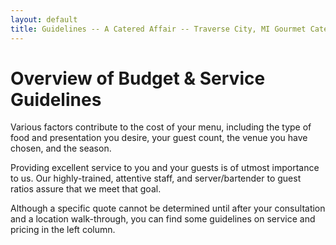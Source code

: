 ```yaml
---
layout: default
title: Guidelines -- A Catered Affair -- Traverse City, MI Gourmet Catering
---
```


# Overview of Budget & Service Guidelines

Various factors contribute to the cost of your menu, including the type of food and presentation you desire, your guest count, the venue you have chosen, and the season.

Providing excellent service to you and your guests is of utmost importance to us. Our highly-trained, attentive staff, and server/bartender to guest ratios assure that we meet that goal.

Although a specific quote cannot be determined until after your consultation and a location walk-through, you can find some guidelines on service and pricing in the left column.